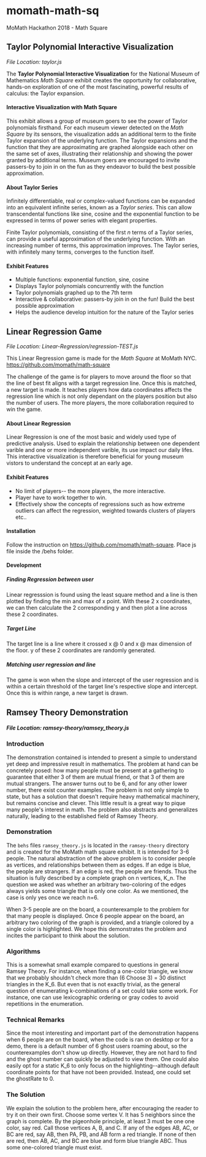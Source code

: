 # momath-math-sq
MoMath Hackathon 2018 - Math Square

## Taylor Polynomial Interactive Visualization

*File Location: taylor.js*

The **Taylor Polynomial Interactive Visualization** for the National Museum of Mathematics *Math Square* exhibit creates the opportunity for collaborative, hands-on exploration of one of the most fascinating, powerful results of calculus: the Taylor expansion.

#### Interactive Visualization with Math Square

This exhibit allows a group of museum goers to see the power of Taylor polynomials firsthand. For each museum viewer detected on the *Math Square* by its sensors, the visualization adds an additional term to the finite Taylor expansion of the underlying function. The Taylor expansions and the function that they are approximating are graphed alongside each other on the same set of axes, illustrating their relationship and showing the power granted by additional terms. Museum goers are encouraged to invite passers-by to join in on the fun as they endeavor to build the best possible approximation.

#### About Taylor Series

Infinitely differentiable, real or complex-valued functions can be expanded into an equivalent infinite series, known as a *Taylor series*. This can allow transcendental functions like sine, cosine and the exponential function to be expressed in terms of power series with elegant properties.

Finite Taylor polynomials, consisting of the first *n* terms of a Taylor series, can provide a useful approximation of the underlying function. With an increasing number of terms, this approximation improves. The Taylor series, with infinitely many terms, converges to the function itself.

#### Exhibit Features

* Multiple functions: exponential function, sine, cosine
* Displays Taylor polynomials concurrently with the function
* Taylor polynomials graphed up to the 7th term
* Interactive & collaborative: passers-by join in on the fun! Build the best possible approximation
* Helps the audience develop intuition for the nature of the Taylor series

## Linear Regression Game

*File Location: Linear-Regression/regression-TEST.js*

This Linear Regression game is made for the _Math Square_ at MoMath NYC. 
https://github.com/momath/math-square

The challenge of the game is for players to move around the floor so that the line of best fit aligns with a target regression line. 
Once this is matched, a new target is made.
It teaches players how data coordinates affects the regression line which is not only dependant on the players position but also the number of users. The more players, the more collaboration required to win the game. 

#### About Linear Regression

Linear Regression is one of the most basic and widely used type of predictive analysis. Used to explain the relationship between one dependent varible and one or more independent varible, its use impact our daily lifes. 
This interactive visualization is therefore beneficial for young museum vistors to understand the concept at an early age. 

#### Exhibit Features

* No limit of players-- the more players, the more interactive.
* Player have to work together to win.
* Effectively show the concepts of regressions such as how extreme outliers can affect the regression, weighted towards clusters of players etc..

#### Installation

Follow the instruction on https://github.com/momath/math-square. 
Place js file inside the /behs folder. 

#### Development

##### Finding Regression between user
Linear regresssion is found using the least square method and a line is then plotted by finding the min and max of x point. With these 2 x coordinates, we can then calculate the 2 corresponding y and then plot a line across these 2 coordinates. 

##### Target Line
The target line is a line where it crossed x @ 0 and x @ max dimension of the floor. y of these 2 coordinates are randomly generated.

##### Matching user regression and line
The game is won when the slope and intercept of the user regression and is within a certain threshold of the target line's respective slope and intercept. Once this is within range, a new target is drawn. 

## Ramsey Theory Demonstration 
#### *File Location: ramsey-theory/ramsey_theory.js*

### Introduction

The demonstration contained is intended to present a simple to understand yet deep and impressive result in mathematics. The problem at hand can be concretely posed: how many people must be present at a gathering to guarantee that either 3 of them are mutual friend, or that 3 of them are mutual strangers. The answer turns out to be 6, and for any other lower number, there exist counter examples. The problem is not only simple to state, but has a solution that doesn't require heavy mathematical machinery, but remains concise and clever. This little result is a great way to pique many people's interest in math. The problem also abstracts and generalizes naturally, leading to the established field of Ramsey Theory.

### Demonstration

The `behs` files `ramsey_theory.js` is located in the `ramsey-theory` directory and is created for the MoMath math square exhibit. It is intended for 3-6 people. The natural abstraction of the above problem is to consider people as vertices, and relationships between them as edges. If an edge is blue, the people are strangers. If an edge is red, the people are friends. Thus the situation is fully described by a complete graph on n vertices, K_n. The question we asked was whether an arbitrary two-coloring of the edges always yields some triangle that is only one color. As we mentioned, the case is only yes once we reach n=6. 

When 3-5 people are on the board, a counterexample to the problem for that many people is displayed. Once 6 people appear on the board, an arbitrary two coloring of the graph is provided, and a triangle colored by a single color is highlighted. We hope this demonstrates the problem and incites the participant to think about the solution.

### Algorithms

This is a somewhat small example compared to questions in general Ramsey Theory. For instance, when finding a one-color triangle, we know that we probably shouldn't check more than (6 Choose 3) = 30 distinct triangles in the K_6. But even that is not exactly trivial, as the general question of enumerating k-combinations of a set could take some work. For instance, one can use lexicographic ordering or gray codes to avoid repetitions in the enumeration.

### Technical Remarks
 
Since the most interesting and important part of the demonstration happens when 6 people are on the board, when the code is ran on desktop or for a demo, there is a default number of 6 ghost users roaming about, so the counterexamples don't show up directly. However, they are not hard to find and the ghost number can quickly be adjusted to view them. One could also easily opt for a static K_6 to only focus on the highlighting--although default coordinate points for that have not been provided. Instead, one could set the ghostRate to 0. 

### The Solution
We explain the solution to the problem here, after encouraging the reader to try it on their own first. Choose some vertex V. It has 5 neighbors since the graph is complete. By the pigeonhole principle, at least 3 must be one one color, say red. Call those vertices A, B, and C. If any of the edges AB, AC, or BC are red, say AB, then PA, PB, and AB form a red triangle. If none of then are red, then AB, AC, and BC are blue and form blue triangle ABC. Thus some one-colored triangle must exist. 
